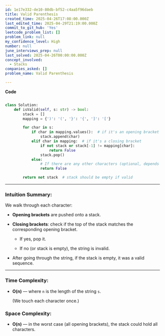 ```yaml
---
id: 1e17e332-de10-80db-bf52-c4aa5f96daeb
title: Valid Parenthesis
created_time: 2025-04-26T17:08:00.000Z
last_edited_time: 2025-04-29T21:19:00.000Z
commit_to_git_hub: 'Yes'
leetcode_problem_list: []
problem_link: null
my_confidence_level: High
number: null
june_interviews_prep: null
last_solved: 2025-04-26T00:00:00.000Z
concept_involved:
  - Stacks
companies_asked: []
problem_name: Valid Parenthesis

---
```


**Code**

```python

class Solution:
    def isValid(self, s: str) -> bool:
        stack = []
        mapping = {')': '(', '}': '{', ']': '['}

        for char in s:
            if char in mapping.values():  # if it's an opening bracket
                stack.append(char)
            elif char in mapping:  # if it's a closing bracket
                if not stack or stack[-1] != mapping[char]:
                    return False
                stack.pop()
            else:
                # If there are any other characters (optional, depends on constraints)
                return False

        return not stack  # stack should be empty if valid


```

***

### **Intuition Summary:**

We walk through each character:

*   **Opening brackets** are pushed onto a stack.

*   **Closing brackets**: check if the top of the stack matches the corresponding opening bracket.

    *   If yes, pop it.

    *   If no (or stack is empty), the string is invalid.

*   After going through the string, if the stack is empty, it was a valid sequence.

***

### **Time Complexity:**

*   **O(n)** — where `n` is the length of the string `s`.

    (We touch each character once.)

### **Space Complexity:**

*   **O(n)** — in the worst case (all opening brackets), the stack could hold all characters.
